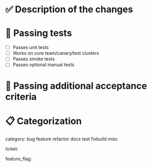 <!-- 🎉🚀 Thanks for submitting a PR!
- Format PR title format (above) as: `package[/subpackage]: concise overview`
- Please review our contribution guide https://github.com/ObolNetwork/charon/blob/main/docs/contributing.md
- Sign the Contributor License Agreement (CLA) when prompted by the bot.
- We do trunk based development; small PRs on stable main branch.
- Delete these instructions
-->

# ✅ Description of the changes

<!-- Describe in details -->

# 🧪 Passing tests

<!-- Delete or Add as needed -->

- [ ] Passes unit tests 
- [ ] Works on core team/canary/test clusters
- [ ] Passes smoke tests
- [ ] Passes optional manual tests

# 🤝 Passing additional acceptance criteria

<!-- If any acceptance criteria had been listed in a linked issue, list how this PR addresses them below -->

# 📋 Categorization
<!-- Pick one, delete the rest -->
category: bug feature refactor docs test fixbuild misc

<!-- Add link to a GitHub issue (or 'none' if PR is trivial). Starting with an issue, outlining the problem and proposed solution, is highly encouraged.-->
ticket: 

<!-- Add feature as per `app/featureset/featureset.go` (or delete completely if not applicable). -->
feature_flag: 
